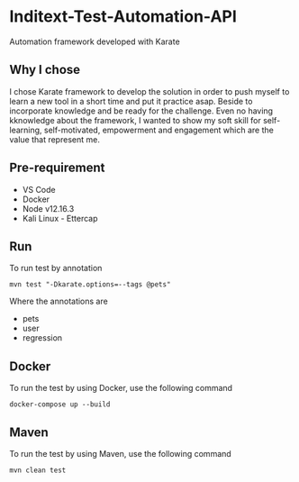 # Inditext-Test-Automation-API
Automation framework developed with Karate

## Why I chose
I chose Karate framework to develop the solution in order to push myself to learn a new tool in a short time and put it practice asap. Beside to incorporate knowledge and be ready for the challenge. Even no having kknowledge about the framework, I wanted to show my soft skill for self-learning, self-motivated, empowerment and engagement which are the value that represent me. 

## Pre-requirement
* VS Code
* Docker
* Node v12.16.3
* Kali Linux - Ettercap

## Run
To run test by annotation
```
mvn test "-Dkarate.options=--tags @pets"
```

Where the annotations are
* pets
* user
* regression

## Docker
To run the test by using Docker, use the following command
```docker
docker-compose up --build
```

## Maven
To run the test by using Maven, use the following command
```maven
mvn clean test
```
